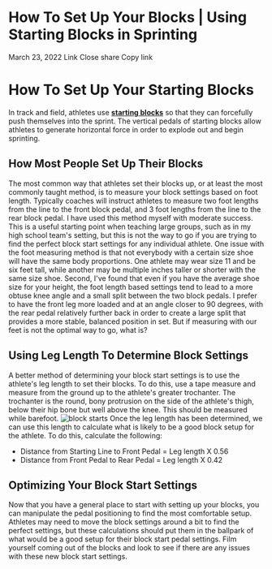 #  How To Set Up Your Blocks | Using Starting Blocks in Sprinting 
March 23, 2022
Link
Close share Copy link
# How To Set Up Your Starting Blocks
In track and field, athletes use [**starting blocks**](https://athletex-usa.myshopify.com/blogs/training-equipment/best-starting-blocks "starting blocks") so that they can forcefully push themselves into the sprint. The vertical pedals of starting blocks allow athletes to generate horizontal force in order to explode out and begin sprinting.
## How Most People Set Up Their Blocks
The most common way that athletes set their blocks up, or at least the most commonly taught method, is to measure your block settings based on foot length.
Typically coaches will instruct athletes to measure two foot lengths from the line to the front block pedal, and 3 foot lengths from the line to the rear block pedal. I have used this method myself with moderate success. This is a useful starting point when teaching large groups, such as in my high school team's setting, but this is not the way to go if you are trying to find the perfect block start settings for any individual athlete.
One issue with the foot measuring method is that not everybody with a certain size shoe will have the same body proportions. One athlete may wear size 11 and be six feet tall, while another may be multiple inches taller or shorter with the same size shoe.
Second, I've found that even if you have the average shoe size for your height, the foot length based settings tend to lead to a more obtuse knee angle and a small split between the two block pedals. I prefer to have the front leg more loaded and at an angle closer to 90 degrees, with the rear pedal relatively further back in order to create a large split that provides a more stable, balanced position in set.
But if measuring with our feet is not the optimal way to go, what is?
## Using Leg Length To Determine Block Settings
A better method of determining your block start settings is to use the athlete's leg length to set their blocks.
To do this, use a tape measure and measure from the ground up to the athlete's greater trochanter. The trochanter is the round, bony protrusion on the side of the athlete's thigh, below their hip bone but well above the knee. This should be measured while barefoot.
![block starts](https://cdn.shopify.com/s/files/1/0015/4445/4207/files/block_spacings_setup-01-01_480x480.jpg?v=1648067740)
Once the leg length has been determined, we can use this length to calculate what is likely to be a good block setup for the athlete.
To do this, calculate the following:
  * Distance from Starting Line to Front Pedal = Leg length X 0.56
  * Distance from Front Pedal to Rear Pedal = Leg length X 0.42


## Optimizing Your Block Start Settings
Now that you have a general place to start with setting up your blocks, you can manipulate the pedal positioning to find the most comfortable setup.
Athletes may need to move the block settings around a bit to find the perfect settings, but these calculations should put them in the ballpark of what would be a good setup for their block start pedal settings.
Film yourself coming out of the blocks and look to see if there are any issues with these new block start settings.
[ ](https://sprintingworkouts.com/blogs/training)
